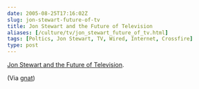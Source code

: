 ```yaml
--- 
date: 2005-08-25T17:16:02Z
slug: jon-stewart-future-of-tv
title: Jon Stewart and the Future of Television
aliases: [/culture/tv/jon_stewart_future_of_tv.html]
tags: [Poltics, Jon Stewart, TV, Wired, Internet, Crossfire]
type: post
---
```


[Jon Stewart and the Future of Television].

(Via [gnat])

  [Jon Stewart and the Future of Television]: http://www.wired.com/wired/archive/13.09/stewart.html
    "Reinventing Television"
  [gnat]: http://radar.oreilly.com/nat/ "Nat's Radar"
